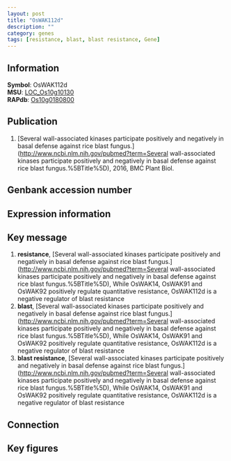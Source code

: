 ```yaml
---
layout: post
title: "OsWAK112d"
description: ""
category: genes
tags: [resistance, blast, blast resistance, Gene]
---
```


## Information
__Symbol__: OsWAK112d  
__MSU__: [LOC_Os10g10130](http://rice.plantbiology.msu.edu/cgi-bin/ORF_infopage.cgi?orf=LOC_Os10g10130)  
__RAPdb__: [Os10g0180800](http://rapdb.dna.affrc.go.jp/viewer/gbrowse_details/irgsp1?name=Os10g0180800)  

## Publication
1. [Several wall-associated kinases participate positively and negatively in basal defense against rice blast fungus.](http://www.ncbi.nlm.nih.gov/pubmed?term=Several wall-associated kinases participate positively and negatively in basal defense against rice blast fungus.%5BTitle%5D), 2016, BMC Plant Biol.

## Genbank accession number

## Expression information

## Key message
1. __resistance__, [Several wall-associated kinases participate positively and negatively in basal defense against rice blast fungus.](http://www.ncbi.nlm.nih.gov/pubmed?term=Several wall-associated kinases participate positively and negatively in basal defense against rice blast fungus.%5BTitle%5D),  While OsWAK14, OsWAK91 and OsWAK92 positively regulate quantitative resistance, OsWAK112d is a negative regulator of blast resistance
2. __blast__, [Several wall-associated kinases participate positively and negatively in basal defense against rice blast fungus.](http://www.ncbi.nlm.nih.gov/pubmed?term=Several wall-associated kinases participate positively and negatively in basal defense against rice blast fungus.%5BTitle%5D),  While OsWAK14, OsWAK91 and OsWAK92 positively regulate quantitative resistance, OsWAK112d is a negative regulator of blast resistance
3. __blast resistance__, [Several wall-associated kinases participate positively and negatively in basal defense against rice blast fungus.](http://www.ncbi.nlm.nih.gov/pubmed?term=Several wall-associated kinases participate positively and negatively in basal defense against rice blast fungus.%5BTitle%5D),  While OsWAK14, OsWAK91 and OsWAK92 positively regulate quantitative resistance, OsWAK112d is a negative regulator of blast resistance

## Connection

## Key figures


